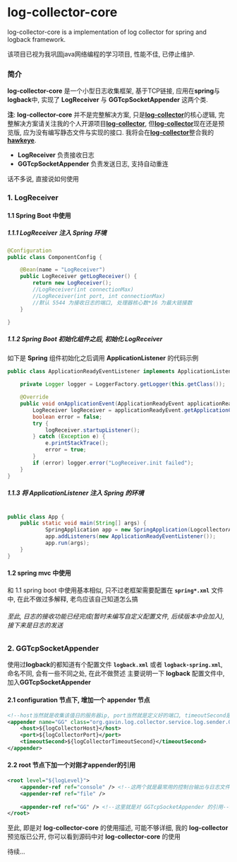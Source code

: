 # log-collector-core

log-collector-core is a implementation of log collector for spring and logback framework.

该项目已视为我巩固java网络编程的学习项目, 性能不佳, 已停止维护.

### 简介
**log-collector-core** 是一个小型日志收集框架, 基于TCP链接, 应用在**spring**与**logback**中, 实现了 **LogReceiver** 与 **GGTcpSocketAppender** 这两个类.

**注**: **log-collector-core** 并不是完整解决方案, 只是[**log-collector**](https://github.com/GavinGuan24/log-collector/)的核心逻辑, 完整解决方案请关注我的个人开源项目[**log-collector**](https://github.com/GavinGuan24/log-collector/), 
但[**log-collector**](https://github.com/GavinGuan24/log-collector/)现在还是预览版, 应为没有编写静态文件与实现的接口.
我将会在[**log-collector**](https://github.com/GavinGuan24/log-collector/)整合我的[**hawkeye**](https://github.com/GavinGuan24/hawkeye).

-  **LogReceiver** 负责接收日志
-  **GGTcpSocketAppender** 负责发送日志, 支持自动重连

话不多说, 直接说如何使用


### 1. LogReceiver
#### 1.1 Spring Boot 中使用

##### 1.1.1 **LogReceiver** 注入 **Spring** 环境

```java
@Configuration
public class ComponentConfig {

    @Bean(name = "LogReceiver")
    public LogReceiver getLogReceiver() {
        return new LogReceiver();
        //LogReceiver(int connectionMax)
        //LogReceiver(int port, int connectionMax)
        //默认 5544 为接收日志的端口, 处理器核心数*16 为最大链接数
    }

}
```

##### 1.1.2 **Spring Boot** 初始化组件之后, 初始化 **LogReceiver**

如下是 **Spring** 组件初始化之后调用 **ApplicationListener** 的代码示例

```java
public class ApplicationReadyEventListener implements ApplicationListener<ApplicationReadyEvent> {

    private Logger logger = LoggerFactory.getLogger(this.getClass());

    @Override
    public void onApplicationEvent(ApplicationReadyEvent applicationReadyEvent) {
        LogReceiver logReceiver = applicationReadyEvent.getApplicationContext().getBean(LogReceiver.class);
        boolean error = false;
        try {
            logReceiver.startupListener();
        } catch (Exception e) {
            e.printStackTrace();
            error = true;
        }
        if (error) logger.error("LogReceiver.init failed");
    }
}
```

##### 1.1.3 将 **ApplicationListener** 注入 **Spring** 的环境


```java

public class App {
    public static void main(String[] args) {
    		SpringApplication app = new SpringApplication(LogcollectorApplication.class);
    		app.addListeners(new ApplicationReadyEventListener());
    		app.run(args);
    }
}

```

#### 1.2 spring mvc 中使用
和 1.1 spring boot 中使用基本相似, 只不过老框架需要配置在 **```spring*.xml```** 文件中, 在此不做过多解释, 老鸟应该自己知道怎么搞


###### 至此, 日志的接收功能已经完成(暂时未编写自定义配置文件, 后续版本中会加入), 接下来是日志的发送

### 2. GGTcpSocketAppender
使用过**logback**的都知道有个配置文件 **```logback.xml```** 或者 **```logback-spring.xml```**,
命名不同, 会有一些不同之处, 在此不做赘述
主要说明一下 **logback** 配置文件中, 加入**GGTcpSocketAppender** 
#### 2.1 configuration 节点下, 增加一个 appender 节点

```xml
<!--host当然就是收集该值日的服务器ip, port当然就是定义好的端口, timeoutSecond是对方无应答的超时时间-->
<appender name="GG" class="org.gavin.log.collector.service.log.sender.GGTcpSocketAppender">
    <host>${logCollectorHost}</host>
    <port>${logCollectorPort}</port>
    <timeoutSecond>${logCollectorTimeoutSecond}</timeoutSecond>
</appender>

```
#### 2.2 root 节点下加一个对刚才appender的引用
```xml
<root level="${logLevel}">
    <appender-ref ref="console" /> <!--这两个就是最常用的控制台输出与日志文件输出, 如果不需要, 你也可以不配置-->
    <appender-ref ref="file" /> 
    
    <appender-ref ref="GG" /> <!--这里就是对 GGTcpSocketAppender 的引用-->
</root>
```


至此, 即是对 **log-collector-core** 的使用描述, 可能不够详细, 我的 **log-collector** 预览版已公开, 你可以看到源码中对 **log-collector-core** 的使用




待续...



